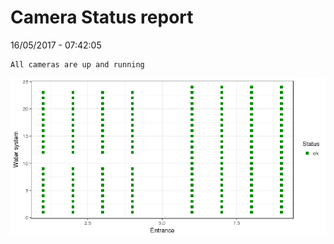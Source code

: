 Camera Status report
================
16/05/2017 - 07:42:05

    All cameras are up and running

![](camreport_files/figure-markdown_github/unnamed-chunk-2-1.png)
